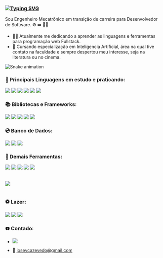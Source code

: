 ### [![Typing SVG](https://readme-typing-svg.herokuapp.com?duration=7000&color=7569B6&background=C5C5C500&vCenter=true&lines=Ol%C3%A1!!!+Sou+Victor+Azevedo.%F0%9F%A7%91%E2%80%8D%F0%9F%92%BB)](https://git.io/typing-svg)

Sou Engenheiro Mecatrônico em transição de carreira para Desenvolvedor de Software. ⚙️ ➡️ 👨‍💻

- 👨‍💻 Atualmente me dedicando a aprender as linguagens e ferramentas para programação web Fullstack.
- 🧠 Cursando especialização em Inteligencia Artificial, área na qual tive contato na faculdade e sempre despertou meu interesse, seja na literatura ou no cinema.

![Snake animation](https://github.com/victor-azevedo/victor-azevedo/blob/output/github-contribution-grid-snake.svg)

### :scroll: Principais Linguagens em estudo e praticando:

<div style='display: in line_block'>
<img src= "https://img.shields.io/badge/JavaScript-F7DF1E?style=for-the-badge&logo=javascript&logoColor=black">
<img src= "https://img.shields.io/badge/TypeScript-007ACC?style=for-the-badge&logo=typescript&logoColor=white">
<img src= "https://img.shields.io/badge/HTML5-E34F26?style=for-the-badge&logo=html5&logoColor=white">
<img src= "https://img.shields.io/badge/CSS3-1572B6?style=for-the-badge&logo=css3&logoColor=white"> 
<img src ="https://img.shields.io/badge/Java-ED8B00?style=for-the-badge&logo=java&logoColor=white">  
<img src= "https://img.shields.io/badge/Python-14354C?style=for-the-badge&logo=python&logoColor=white">
</div>

### 📚 Bibliotecas e Frameworks:

<div style='display: in line_block'>
<img src= "https://img.shields.io/badge/React-20232A?style=for-the-badge&logo=react&logoColor=61DAFB">
<img src= "https://img.shields.io/badge/Material--UI-0081CB?style=for-the-badge&logo=material-ui&logoColor=white">
<img src= "https://img.shields.io/badge/Node.js-43853D?style=for-the-badge&logo=node.js&logoColor=white">
<img src= "https://img.shields.io/badge/Express.js-404D59?style=for-the-badge">
<img src= "https://img.shields.io/badge/Prisma-3982CE?style=for-the-badge&logo=Prisma&logoColor=white">
</div>

### :cd: Banco de Dados:

<div style='display: in line_block'>
<img src= "https://img.shields.io/badge/PostgreSQL-316192?style=for-the-badge&logo=postgresql&logoColor=white">
<img src= "https://img.shields.io/badge/MongoDB-4EA94B?style=for-the-badge&logo=mongodb&logoColor=white">
<img src= "https://img.shields.io/badge/Elastic_Search-005571?style=for-the-badge&logo=elasticsearch&logoColor=white">
</div>

### :wrench: Demais Ferramentas:

<div style='display: in line_block'>
<img src= "https://img.shields.io/badge/Ubuntu-E95420?style=for-the-badge&logo=ubuntu&logoColor=white">
<img src= "https://img.shields.io/badge/GIT-E44C30?style=for-the-badge&logo=git&logoColor=white">
<img src= "https://img.shields.io/badge/Jest-323330?style=for-the-badge&logo=Jest&logoColor=white">
<img src= "https://img.shields.io/badge/Vercel-000000?style=for-the-badge&logo=vercel&logoColor=white">
<img src= "https://img.shields.io/badge/Amazon_AWS-232F3E?style=for-the-badge&logo=amazon-aws&logoColor=white">
</div>

<br/>
<br/>
<img src= "https://github-readme-stats.vercel.app/api/top-langs/?username=victor-azevedo&
theme=blue-green">
<br/>
<br/>

### :soccer: Lazer:

<div style='display: in line_block'>
<img src= "https://img.shields.io/badge/PlayStation-003791?style=for-the-badge&logo=playstation&logoColor=white">
<img src= "https://img.shields.io/badge/FIFA-B7312F?style=for-the-badge&logo=fifa&logoColor=white">
<img src= "https://img.shields.io/badge/Arduino-00979D?style=for-the-badge&logo=Arduino&logoColor=white">

</div>

### ☎️ Contado:

<div></div>

- [<img src="https://img.shields.io/badge/linkedin-%230077B5.svg?&style=for-the-badge&logo=linkedin&logoColor=white" />](https://www.linkedin.com/in/victor-azevedo-dev)

- 📧 josevcazevedo@gmail.com

<!--
[![Top Langs](https://github-readme-stats.vercel.app/api/top-langs/?username=victor-azevedo&layout=compact)](https://github.com/victor-azevedo/github-readme-stats)

-->
